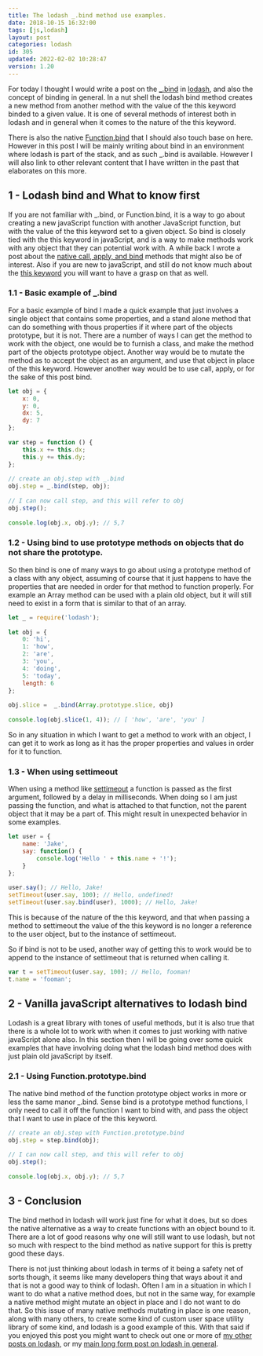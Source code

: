 ```yaml
---
title: The lodash _.bind method use examples.
date: 2018-10-15 16:32:00
tags: [js,lodash]
layout: post
categories: lodash
id: 305
updated: 2022-02-02 10:28:47
version: 1.20
---
```


For today I thought I would write a post on the [\_.bind](https://lodash.com/docs/4.17.10#bind) in [lodash](https://lodash.com/), and also the concept of binding in general. In a nut shell the lodash bind method creates a new method from another method with the value of the this keyword binded to a given value. It is one of several methods of interest both in lodash and in general when it comes to the nature of the this keyword. 

There is also the native [Function.bind](https://developer.mozilla.org/en-US/docs/Web/JavaScript/Reference/Global_objects/Function/bind) that I should also touch base on here. However in this post I will be mainly writing about bind in an environment where lodash is part of the stack, and as such \_.bind is available. However I will also link to other relevant content that I have written in the past that elaborates on this more.

<!-- more -->

## 1 - Lodash bind and What to know first

If you are not familiar with \_.bind, or Function.bind, it is a way to go about creating a new javaScript function with another JavaScript function, but with the value of the this keyword set to a given object. So bind is closely tied with the this keyword in javaScript, and is a way to make methods work with any object that they can potential work with. A while back I wrote a post about the [native call, apply, and bind](/2017/09/21/js-call-apply-and-bind/) methods that might also be of interest. Also if you are new to javaScript, and still do not know much about the [this keyword](/2017/04/14/js-this-keyword/) you will want to have a grasp on that as well.

### 1.1 - Basic example of \_.bind

For a basic example of bind I made a quick example that just involves a single object that contains some properties, and a stand alone method that can do something with thous properties if it where part of the objects prototype, but it is not. There are a number of ways I can get the method to work with the object, one would be to furnish a class, and make the method part of the objects prototype object. Another way would be to mutate the method as to accept the object as an argument, and use that object in place of the this keyword. However another way would be to use call, apply, or for the sake of this post bind.

```js
let obj = {
    x: 0,
    y: 0,
    dx: 5,
    dy: 7
};
 
var step = function () {
    this.x += this.dx;
    this.y += this.dy;
};
 
// create an obj.step with _.bind
obj.step = _.bind(step, obj);
 
// I can now call step, and this will refer to obj
obj.step();
 
console.log(obj.x, obj.y); // 5,7
```

### 1.2 - Using bind to use prototype methods on objects that do not share the prototype.

So then bind is one of many ways to go about using a prototype method of a class with any object, assuming of course that it just happens to have the properties that are needed in order for that method to function properly. For example an Array method can be used with a plain old object, but it will still need to exist in a form that is similar to that of an array.

```js
let _ = require('lodash');
 
let obj = {
    0: 'hi',
    1: 'how',
    2: 'are',
    3: 'you',
    4: 'doing',
    5: 'today',
    length: 6
};
 
obj.slice =  _.bind(Array.prototype.slice, obj)
 
console.log(obj.slice(1, 4)); // [ 'how', 'are', 'you' ]
```

So in any situation in which I want to get a method to work with an object, I can get it to work as long as it has the proper properties and values in order for it to function.



### 1.3 - When using settimeout

When using a method like [settimeout](/2018/12/06/js-settimeout/) a function is passed as the first argument, followed by a delay in milliseconds. When doing so I am just passing the function, and what is attached to that function, not the parent object that it may be a part of. This might result in unexpected behavior in some examples.

```js
let user = {
    name: 'Jake',
    say: function() {
        console.log('Hello ' + this.name + '!');
    }
};
 
user.say(); // Hello, Jake!
setTimeout(user.say, 100); // Hello, undefined!
setTimeout(user.say.bind(user), 1000); // Hello, Jake!
```

This is because of the nature of the this keyword, and that when passing a method to settimeout the value of the this keyword is no longer a reference to the user object, but to the instance of settimeout.

So if bind is not to be used, another way of getting this to work would be to append to the instance of settimeout that is returned when calling it.

```js
var t = setTimeout(user.say, 100); // Hello, fooman!
t.name = 'fooman';
```

## 2 - Vanilla javaScript alternatives to lodash bind

Lodash is a great library with tones of useful methods, but it is also true that there is a whole lot to work with when it comes to just working with native javaScript alone also. In this section then I will be going over some quick examples that have involving doing what the lodash bind method does with just plain old javaScript by itself.

### 2.1 - Using Function.prototype.bind

The native bind method of the function prototype object works in more or less the same manor \_.bind. Sense bind is a prototype method functions, I only need to call it off the function I want to bind with, and pass the object that I want to use in place of the this keyword.

```js
// create an obj.step with Function.prototype.bind
obj.step = step.bind(obj);
 
// I can now call step, and this will refer to obj
obj.step();
 
console.log(obj.x, obj.y); // 5,7
```

## 3 - Conclusion

The bind method in lodash will work just fine for what it does, but so does the native alternative as a way to create functions with an object bound to it. There are a lot of good reasons why one will still want to use lodash, but not so much with respect to the bind method as native support for this is pretty good these days. 

There is not just thinking about lodash in terms of it being a safety net of sorts though, it seems like many developers thing that ways about it and that is not a good way to think of lodash. Often I am in a situation in which I want to do what a native method does, but not in the same way, for example a native method might mutate an object in place and I do not want to do that. So this issue of many native methods mutating in place is one reason, along with many others, to create some kind of custom user space utility library of some kind, and lodash is a good example of this. With that said if you enjoyed this post you might want to check out one or more of [my other posts on lodash](/categories/lodash/), or my [main long form post on lodash in general](/2019/02/15/lodash/).



